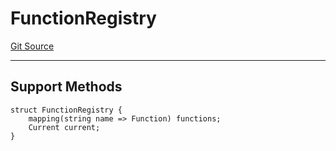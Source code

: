 # FunctionRegistry
[Git Source](https://github.com/metacontract/mc/blob/20ed737f21a46d89afffe1322a75b1ecfcacff9a/src/devkit/Flattened.sol)

---------------------
Support Methods
-----------------------


```solidity
struct FunctionRegistry {
    mapping(string name => Function) functions;
    Current current;
}
```

